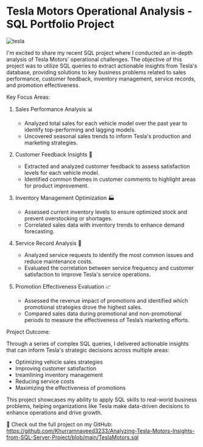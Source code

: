 # Tesla Motors Operational Analysis - SQL Portfolio Project

![tesla](https://github.com/user-attachments/assets/ba159cda-168d-47af-a3b7-bbb433ea7f35)

I'm excited to share my recent SQL project where I conducted an in-depth analysis of Tesla Motors' operational challenges. The objective of this project was to utilize SQL queries to extract actionable insights from Tesla's database, providing solutions to key business problems related to sales performance, customer feedback, inventory management, service records, and promotion effectiveness.

Key Focus Areas:

1. Sales Performance Analysis 📊

    -  Analyzed total sales for each vehicle model over the past year to identify top-performing and lagging models.
    -  Uncovered seasonal sales trends to inform Tesla's production and marketing strategies.

3. Customer Feedback Insights 💬
   
    -  Extracted and analyzed customer feedback to assess satisfaction levels for each vehicle model.
    -  Identified common themes in customer comments to highlight areas for product improvement.

4. Inventory Management Optimization 🏭

    -  Assessed current inventory levels to ensure optimized stock and prevent overstocking or shortages.
    -  Correlated sales data with inventory trends to enhance demand forecasting.

5. Service Record Analysis 🔧

    -  Analyzed service requests to identify the most common issues and reduce maintenance costs.
    -  Evaluated the correlation between service frequency and customer satisfaction to improve Tesla's service operations.

6. Promotion Effectiveness Evaluation 📈

    -  Assessed the revenue impact of promotions and identified which promotional strategies drove the highest sales.
    -  Compared sales data during promotional and non-promotional periods to measure the effectiveness of Tesla’s marketing efforts.

Project Outcome:

Through a series of complex SQL queries, I delivered actionable insights that can inform Tesla's strategic decisions across multiple areas:

  -  Optimizing vehicle sales strategies
  -  Improving customer satisfaction
  -  treamlining inventory management
  -  Reducing service costs
  -  Maximizing the effectiveness of promotions

This project showcases my ability to apply SQL skills to real-world business problems, helping organizations like Tesla make data-driven decisions to enhance operations and drive growth.

🔗 Check out the full project on my GitHub: 
https://github.com/Khurramnaveed3233/Analyzing-Tesla-Motors-Insights-from-SQL-Server-Project/blob/main/TeslaMotors.sql
